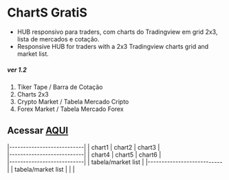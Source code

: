 # ChartS GratiS

* HUB responsivo para traders, com charts do Tradingview em grid 2x3, lista de mercados e cotação.
* Responsive HUB for traders with a 2x3 Tradingview charts grid and market list.

##### ver 1.2
1. Tiker Tape / Barra de Cotação
2. Charts 2x3
3. Crypto Market / Tabela Mercado Cripto
4. Forex Market / Tabela Mercado Forex

## Acessar [AQUI](https://czarnoel.github.io/chartsgratis/)

|---------------------------|
|  chart1 | chart2 | chart3 |  
|---------------------------|
|  chart4 | chart5 | chart6 |  
|---------------------------|
|     tabela/market list    |
|---------------------------|
|     tabela/market list    |
|                           |



